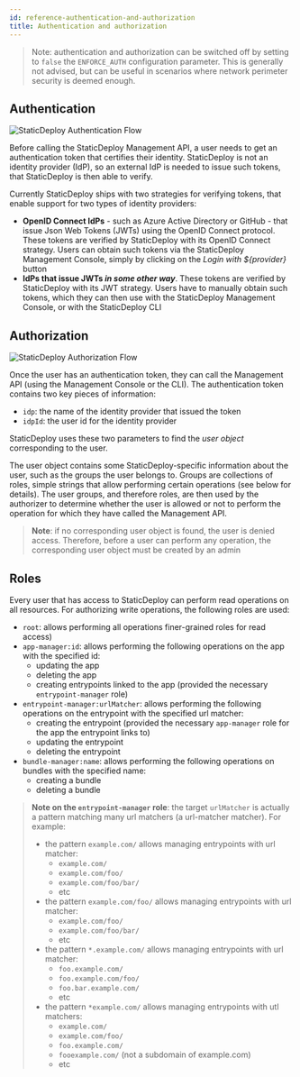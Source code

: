 ```yaml
---
id: reference-authentication-and-authorization
title: Authentication and authorization
---
```


> Note: authentication and authorization can be switched off by setting to
> `false` the `ENFORCE_AUTH` configuration parameter. This is generally not
> advised, but can be useful in scenarios where network perimeter security is
> deemed enough.

## Authentication

<div class="paddedDocsImage">
  <img
    src="../images/authentication-flow.svg"
    alt="StaticDeploy Authentication Flow"
  />
</div>

Before calling the StaticDeploy Management API, a user needs to get an
authentication token that certifies their identity. StaticDeploy is not an
identity provider (IdP), so an external IdP is needed to issue such tokens, that
StaticDeploy is then able to verify.

Currently StaticDeploy ships with two strategies for verifying tokens, that
enable support for two types of identity providers:

- **OpenID Connect IdPs** - such as Azure Active Directory or GitHub - that
  issue Json Web Tokens (JWTs) using the OpenID Connect protocol. These tokens
  are verified by StaticDeploy with its OpenID Connect strategy. Users can
  obtain such tokens via the StaticDeploy Management Console, simply by clicking
  on the _Login with \${provider}_ button
- **IdPs that issue JWTs _in some other way_**. These tokens are verified by
  StaticDeploy with its JWT strategy. Users have to manually obtain such tokens,
  which they can then use with the StaticDeploy Management Console, or with the
  StaticDeploy CLI

## Authorization

<div class="paddedDocsImage">
  <img
    src="../images/authorization-flow.svg"
    alt="StaticDeploy Authorization Flow"
  />
</div>

Once the user has an authentication token, they can call the Management API
(using the Management Console or the CLI). The authentication token contains two
key pieces of information:

- `idp`: the name of the identity provider that issued the token
- `idpId`: the user id for the identity provider

StaticDeploy uses these two parameters to find the _user object_ corresponding
to the user.

The user object contains some StaticDeploy-specific information about the user,
such as the groups the user belongs to. Groups are collections of roles, simple
strings that allow performing certain operations (see below for details). The
user groups, and therefore roles, are then used by the authorizer to determine
whether the user is allowed or not to perform the operation for which they have
called the Management API.

> **Note**: if no corresponding user object is found, the user is denied access.
> Therefore, before a user can perform any operation, the corresponding user
> object must be created by an admin

## Roles

Every user that has access to StaticDeploy can perform read operations on all
resources. For authorizing write operations, the following roles are used:

- `root`: allows performing all operations finer-grained roles for read access)
- `app-manager:id`: allows performing the following operations on the app with
  the specified id:
  - updating the app
  - deleting the app
  - creating entrypoints linked to the app (provided the necessary
    `entrypoint-manager` role)
- `entrypoint-manager:urlMatcher`: allows performing the following operations on
  the entrypoint with the specified url matcher:
  - creating the entrypoint (provided the necessary `app-manager` role for the
    app the entrypoint links to)
  - updating the entrypoint
  - deleting the entrypoint
- `bundle-manager:name`: allows performing the following operations on bundles
  with the specified name:
  - creating a bundle
  - deleting a bundle

> **Note on the `entrypoint-manager` role**: the target `urlMatcher` is actually
> a pattern matching many url matchers (a url-matcher matcher). For example:
>
> - the pattern `example.com/` allows managing entrypoints with url matcher:
>   - `example.com/`
>   - `example.com/foo/`
>   - `example.com/foo/bar/`
>   - etc
> - the pattern `example.com/foo/` allows managing entrypoints with url matcher:
>   - `example.com/foo/`
>   - `example.com/foo/bar/`
>   - etc
> - the pattern `*.example.com/` allows managing entrypoints with url matcher:
>   - `foo.example.com/`
>   - `foo.example.com/foo/`
>   - `foo.bar.example.com/`
>   - etc
> - the pattern `*example.com/` allows managing entrypoints with utl matchers:
>   - `example.com/`
>   - `example.com/foo/`
>   - `foo.example.com/`
>   - `fooexample.com/` (not a subdomain of example.com)
>   - etc
